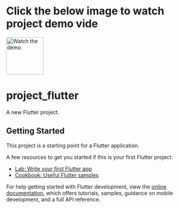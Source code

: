 # Click the below image to watch project demo vide
<p >
  <a href="https://www.youtube.com/shorts/jFepyw2eSIc"  target="_blank">
    <img src="https://github.com/user-attachments/assets/bbd3436b-2d43-4309-a470-5a029a7475bb" alt="Watch the demo" width="100"/>
  </a>
</p>

# project_flutter

A new Flutter project.

## Getting Started

This project is a starting point for a Flutter application.

A few resources to get you started if this is your first Flutter project:

- [Lab: Write your first Flutter app](https://docs.flutter.dev/get-started/codelab)
- [Cookbook: Useful Flutter samples](https://docs.flutter.dev/cookbook)

For help getting started with Flutter development, view the
[online documentation](https://docs.flutter.dev/), which offers tutorials,
samples, guidance on mobile development, and a full API reference.
